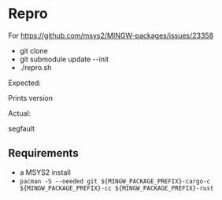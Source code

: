 # Repro

For https://github.com/msys2/MINGW-packages/issues/23358

* git clone
* git submodule update --init
* ./repro.sh

Expected:

Prints version

Actual:

segfault


## Requirements

* a MSYS2 install
* `pacman -S --needed git ${MINGW_PACKAGE_PREFIX}-cargo-c ${MINGW_PACKAGE_PREFIX}-cc ${MINGW_PACKAGE_PREFIX}-rust`
